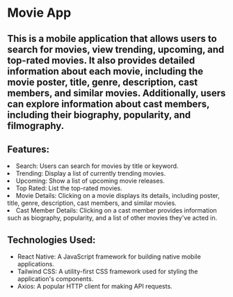 # Movie App

## This is a mobile application that allows users to search for movies, view trending, upcoming, and top-rated movies. It also provides detailed information about each movie, including the movie poster, title, genre, description, cast members, and similar movies. Additionally, users can explore information about cast members, including their biography, popularity, and filmography.

## Features:
<li>Search: Users can search for movies by title or keyword.</li>
<li>Trending: Display a list of currently trending movies.</li>
<li>Upcoming: Show a list of upcoming movie releases.</li>
<li>Top Rated: List the top-rated movies.</li>
<li>Movie Details: Clicking on a movie displays its details, including poster, title, genre, description, cast members, and similar movies.</li>
<li>Cast Member Details: Clicking on a cast member provides information such as biography, popularity, and a list of other movies they've acted in.</li>

## Technologies Used:

- React Native: A JavaScript framework for building native mobile applications.
- Tailwind CSS: A utility-first CSS framework used for styling the application's components.
- Axios: A popular HTTP client for making API requests.
